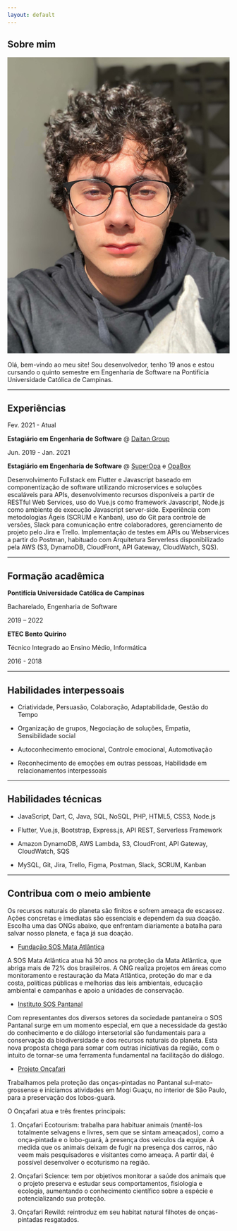 ```yaml
---
layout: default
---
```


## Sobre mim

<img class="profile-picture" src="user.jpg">

Olá, bem-vindo ao meu site! Sou desenvolvedor, tenho 19 anos e estou cursando o quinto semestre em Engenharia de Software na Pontifícia Universidade Católica de Campinas.

---

## Experiências

Fev. 2021 - Atual

**Estagiário em Engenharia de Software** @ <a href="https://www.linkedin.com/company/daitan-group/" target="_blank">Daitan Group</a>

Jun. 2019 - Jan. 2021

**Estagiário em Engenharia de Software** @ <a href="https://www.linkedin.com/company/superopabrasil/" target="_blank">SuperOpa</a> e <a href="https://www.linkedin.com/company/opa-tech/" target="_blank">OpaBox</a>

Desenvolvimento Fullstack em Flutter e Javascript baseado em componentização de software utilizando microservices e soluções escaláveis para APIs, desenvolvimento recursos disponíveis a partir de RESTful Web Services, uso do Vue.js como framework Javascript, Node.js como ambiente de execução Javascript server-side. Experiência com metodologias Ágeis (SCRUM e Kanban), uso do Git para controle de versões, Slack para comunicação entre colaboradores, gerenciamento de projeto pelo Jira e Trello. Implementação de testes em APIs ou Webservices a partir do Postman, habituado com Arquitetura Serverless disponibilizado pela AWS (S3, DynamoDB, CloudFront, API Gateway, CloudWatch, SQS).

---

## Formação acadêmica

**Pontifícia Universidade Católica de Campinas**

Bacharelado, Engenharia de Software

2019 – 2022

**ETEC Bento Quirino** 

Técnico Integrado ao Ensino Médio, Informática

2016 - 2018

---

## Habilidades interpessoais

- Criatividade, Persuasão, Colaboração, Adaptabilidade, Gestão do Tempo
  
- Organização de grupos, Negociação de soluções, Empatia, Sensibilidade social
  
- Autoconhecimento emocional, Controle emocional, Automotivação
  
- Reconhecimento de emoções em outras pessoas, Habilidade em relacionamentos interpessoais

---

## Habilidades técnicas

- JavaScript, Dart, C, Java, SQL, NoSQL, PHP, HTML5, CSS3, Node.js

- Flutter, Vue.js, Bootstrap, Express.js, API REST, Serverless Framework

- Amazon DynamoDB, AWS Lambda, S3, CloudFront, API Gateway, CloudWatch, SQS

- MySQL, Git, Jira, Trello, Figma, Postman, Slack, SCRUM, Kanban

---

## Contribua com o meio ambiente

Os recursos naturais do planeta são finitos e sofrem ameaça de escassez. Ações concretas e imediatas são essenciais e dependem da sua doação. Escolha uma das ONGs abaixo, que enfrentam diariamente a batalha para salvar nosso planeta, e faça já sua doação.

- <a href="https://www.sosma.org.br/doacao/" target="_blank">Fundação SOS Mata Atlântica</a>
  
A SOS Mata Atlântica atua há 30 anos na proteção da Mata Atlântica, que abriga mais de 72% dos brasileiros. A ONG realiza projetos em áreas como monitoramento e restauração da Mata Atlântica, proteção do mar e da costa, políticas públicas e melhorias das leis ambientais, educação ambiental e campanhas e apoio a unidades de conservação.

- <a href="https://www.sospantanal.org.br/doacoes/" target="_blank">Instituto SOS Pantanal</a>
  
Com representantes dos diversos setores da sociedade pantaneira o SOS Pantanal surge em um momento especial, em que a necessidade da gestão do conhecimento e do diálogo intersetorial são fundamentais para a conservação da biodiversidade e dos recursos naturais do planeta. Esta nova proposta chega para somar com outras iniciativas da região, com o intuito de tornar-se uma ferramenta fundamental na facilitação do diálogo.

- <a href="https://oncafari.org/doe-agora/" target="_blank">Projeto Onçafari</a>
  
Trabalhamos pela proteção das onças-pintadas no Pantanal sul-mato-grossense e iniciamos atividades em Mogi Guaçu, no interior de São Paulo, para a preservação dos lobos-guará.

O Onçafari atua e três frentes principais:

1. Onçafari Ecotourism: trabalha para habituar animais (mantê-los totalmente selvagens e livres, sem que se sintam ameaçados), como a onça-pintada e o lobo-guará, à presença dos veículos da equipe. À medida que os animais deixam de fugir na presença dos carros, não veem mais pesquisadores e visitantes como ameaça. A partir daí, é possível desenvolver o ecoturismo na região.
   
2. Onçafari Science: tem por objetivos monitorar a saúde dos animais que o projeto preserva e estudar seus comportamentos, fisiologia e ecologia, aumentando o conhecimento científico sobre a espécie e potencializando sua proteção.
   
3. Onçafari Rewild: reintroduz em seu habitat natural filhotes de onças-pintadas resgatados.